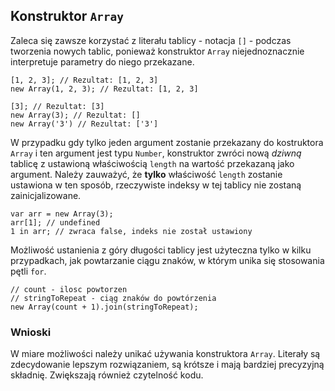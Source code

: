 ## Konstruktor `Array`

Zaleca się zawsze korzystać z literału tablicy - notacja `[]` - podczas tworzenia 
nowych tablic, ponieważ konstruktor `Array` niejednoznacznie interpretuje 
parametry do niego przekazane.

    [1, 2, 3]; // Rezultat: [1, 2, 3]
    new Array(1, 2, 3); // Rezultat: [1, 2, 3]

    [3]; // Rezultat: [3]
    new Array(3); // Rezultat: []
    new Array('3') // Rezultat: ['3']

W przypadku gdy tylko jeden argument zostanie przekazany do kostruktora `Array` i 
ten argument jest typu `Number`, konstruktor zwróci nową *dziwną* tablicę 
z ustawioną właściwością `length` na wartość przekazaną jako argument. Należy 
zauważyć, że **tylko** właściwość `length` zostanie ustawiona w ten sposób,
rzeczywiste indeksy w tej tablicy nie zostaną zainicjalizowane.

    var arr = new Array(3);
    arr[1]; // undefined
    1 in arr; // zwraca false, indeks nie został ustawiony

Możliwość ustanienia z góry długości tablicy jest użyteczna tylko w kilku 
przypadkach, jak powtarzanie ciągu znaków, w którym unika się stosowania 
pętli `for`.

    // count - ilosc powtorzen
    // stringToRepeat - ciąg znaków do powtórzenia 
    new Array(count + 1).join(stringToRepeat); 

### Wnioski

W miare możliwości należy unikać używania konstruktora `Array`. Literały są 
zdecydowanie lepszym rozwiązaniem, są krótsze i mają bardziej precyzyjną składnię.
Zwiększają również czytelność kodu.

